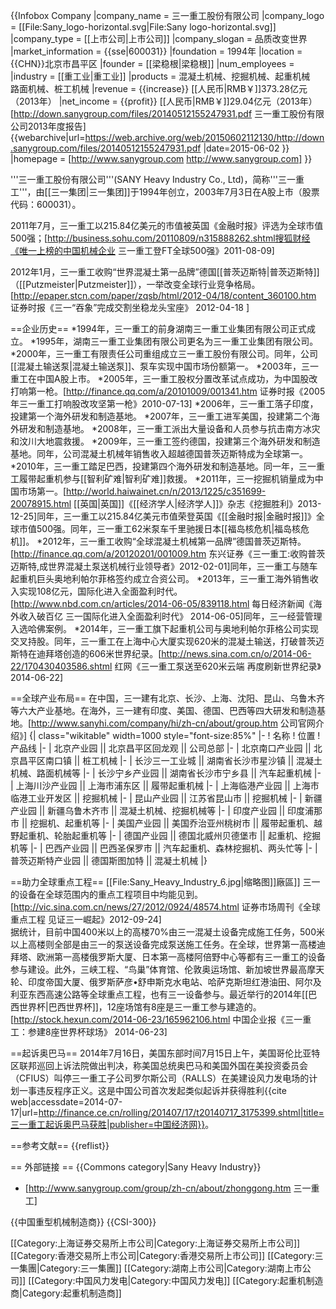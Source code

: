 {{Infobox Company
|company_name = 三一重工股份有限公司
|company_logo = [[File:Sany_logo-horizontal.svg|File:Sany logo-horizontal.svg]]
|company_type = [[上市公司|上市公司]]
|company_slogan = 品质改变世界
|market_information = {{sse|600031}}
|foundation = 1994年
|location = {{CHN}}北京市昌平区
|founder = [[梁稳根|梁稳根]]
|num_employees  = 
|industry = [[重工业|重工业]]
|products = 混凝土机械、挖掘机械、起重机械<br>路面机械、桩工机械
|revenue          = {{increase}} [[人民币|RMB￥]]373.28亿元（2013年）
|net_income = {{profit}} [[人民币|RMB￥]]29.04亿元（2013年）<ref>[http://down.sanygroup.com/files/20140512155247931.pdf 三一重工股份有限公司2013年度报告] {{webarchive|url=https://web.archive.org/web/20150602112130/http://down.sanygroup.com/files/20140512155247931.pdf |date=2015-06-02 }}</ref>
|homepage = [http://www.sanygroup.com http://www.sanygroup.com]
}}

'''三一重工股份有限公司'''(SANY Heavy Industry Co., Ltd)，简称'''三一重工'''，由[[三一集团|三一集团]]于1994年创立，2003年7月3日在A股上市（股票代码：600031）。

2011年7月，三一重工以215.84亿美元的市值被英国《金融时报》评选为全球市值500强；<ref>[http://business.sohu.com/20110809/n315888262.shtml搜狐财经《唯一上榜的中国机械企业 三一重工登FT全球500强》2011-08-09]</ref>

2012年1月，三一重工收购“世界混凝土第一品牌”德国[[普茨迈斯特|普茨迈斯特]]（[[Putzmeister|Putzmeister]]），一举改变全球行业竞争格局。<ref>[http://epaper.stcn.com/paper/zqsb/html/2012-04/18/content_360100.htm 证券时报《三一“吞象”完成交割坐稳龙头宝座》 2012-04-18 ]</ref>

==企业历史==
*1994年，三一重工的前身湖南三一重工业集团有限公司正式成立。
*1995年，湖南三一重工业集团有限公司更名为三一重工业集团有限公司。
*2000年，三一重工有限责任公司重组成立三一重工股份有限公司。同年，公司[[混凝土输送泵|混凝土输送泵]]、泵车实现中国市场份额第一。
*2003年，三一重工在中国A股上市。
*2005年，三一重工股权分置改革试点成功，为中国股改打响第一枪。<ref>[http://finance.qq.com/a/20101009/001341.htm 证券时报《2005年三一重工打响股改攻坚第一枪》2010-07-13]</ref>
*2006年，三一重工落子印度，投建第一个海外研发和制造基地。
*2007年，三一重工进军美国，投建第二个海外研发和制造基地。
*2008年，三一重工派出大量设备和人员参与抗击南方冰灾和汶川大地震救援。
*2009年，三一重工签约德国，投建第三个海外研发和制造基地。同年，公司混凝土机械年销售收入超越德国普茨迈斯特成为全球第一。
*2010年，三一重工踏足巴西，投建第四个海外研发和制造基地。同一年，三一重工履带起重机参与[[智利矿难|智利矿难]]救援。
*2011年，三一挖掘机销量成为中国市场第一。<ref>[http://world.haiwainet.cn/n/2013/1225/c351699-20078915.html [[英国|英国]]《[[经济学人|经济学人]]》杂志《挖掘胜利》2013-12-25]</ref>同年，三一重工以215.84亿美元市值荣登英国《[[金融时报|金融时报]]》全球市值500强。同年，三一重工62米泵车千里驰援日本[[福岛核危机|福岛核危机]]。
*2012年，三一重工收购“全球混凝土机械第一品牌”德国普茨迈斯特。<ref>[http://finance.qq.com/a/20120201/001009.htm 东兴证券《三一重工:收购普茨迈斯特,成世界混凝土泵送机械行业领导者》2012-02-01]</ref>同年，三一重工与随车起重机巨头奥地利帕尔菲格签约成立合资公司。
*2013年，三一重工海外销售收入实现108亿元，国际化进入全面盈利时代。<ref>[http://www.nbd.com.cn/articles/2014-06-05/839118.html 每日经济新闻《海外收入破百亿 三一国际化进入全面盈利时代》 2014-06-05]</ref>同年，三一经营管理入选哈佛案例。
*2014年，三一重工旗下起重机公司与奥地利帕尔菲格公司实现交叉持股。同年，三一重工在上海中心大厦实现620米的混凝土输送，打破普茨迈斯特在迪拜塔创造的606米世界纪录。<ref>[http://news.sina.com.cn/o/2014-06-22/170430403586.shtml 红网《三一重工泵送至620米云端 再度刷新世界纪录》2014-06-22]</ref>

==全球产业布局==
在中国，三一建有北京、长沙、上海、沈阳、昆山、乌鲁木齐等六大产业基地。在海外，三一建有印度、美国、德国、巴西等四大研发和制造基地。<ref>[http://www.sanyhi.com/company/hi/zh-cn/about/group.htm 公司官网介绍》]</ref>
{| class="wikitable" width=1000 style="font-size:85%"
|-
! 名称
! 位置
! 产品线
|-
| 北京产业园 || 北京昌平区回龙观 || 公司总部
|-
| 北京南口产业园 || 北京昌平区南口镇 || 桩工机械
|-
| 长沙三一工业城 || 湖南省长沙市星沙镇 || 混凝土机械、路面机械等
|-
| 长沙宁乡产业园 || 湖南省长沙市宁乡县 || 汽车起重机械
|-
| 上海川沙产业园 || 上海市浦东区 || 履带起重机械
|-
| 上海临港产业园 || 上海市临港工业开发区 || 挖掘机械
|-
| 昆山产业园 || 江苏省昆山市 || 挖掘机械
|-
| 新疆产业园 || 新疆乌鲁木齐市 || 混凝土机械、挖掘机械等
|-
| 印度产业园 || 印度浦那市 || 挖掘机、起重机等
|-
| 美国产业园 || 美国乔治亚州桃树市 || 履带起重机、越野起重机、轮胎起重机等
|-
| 德国产业园 || 德国北威州贝德堡市 || 起重机、挖掘机等
|-
| 巴西产业园 || 巴西圣保罗市 || 汽车起重机、森林挖掘机、两头忙等
|-
| 普茨迈斯特产业园 || 德国斯图加特 || 混凝土机械
|}

==助力全球重点工程==
[[File:Sany_Heavy_Industry_6.jpg|缩略图]]廠區]]
三一的设备在全球范围内的重点工程项目中均能见到。<ref>[http://vic.sina.com.cn/news/27/2012/0924/48574.html 证券市场周刊《全球重点工程 见证三一崛起》2012-09-24]</ref><br>据统计，目前中国400米以上的高楼70%由三一混凝土设备完成施工任务，500米以上高楼则全部是由三一的泵送设备完成泵送施工任务。在全球，世界第一高楼迪拜塔、欧洲第一高楼俄罗斯大厦、日本第一高楼阿倍野中心等都有三一重工的设备参与建设。此外，三峡工程、“鸟巢”体育馆、伦敦奥运场馆、新加坡世界最高摩天轮、印度帝国大厦、俄罗斯萨彦•舒申斯克水电站、哈萨克斯坦红港油田、阿尔及利亚东西高速公路等全球重点工程，也有三一设备参与。最近举行的2014年[[巴西世界杯|巴西世界杯]]，12座场馆有8座是三一重工参与建造的。<ref>[http://stock.hexun.com/2014-06-23/165962106.html 中国企业报《三一重工：参建8座世界杯球场》 2014-06-23]</ref>

==起诉奥巴马==
2014年7月16日，美国东部时间7月15日上午，美国哥伦比亚特区联邦巡回上诉法院做出判决，称美国总统奥巴马和美国外国在美投资委员会（CFIUS）叫停三一重工子公司罗尔斯公司（RALLS）在美建设风力发电场的计划一事违反程序正义。这是中国公司首次发起类似起诉并获得胜利<ref>{{cite web|accessdate=2014-07-17|url=http://finance.ce.cn/rolling/201407/17/t20140717_3175399.shtml|title=三一重工起诉奥巴马获胜|publisher=中国经济网}}</ref>。

==参考文献==
{{reflist}}

== 外部链接 ==
{{Commons category|Sany Heavy Industry}}
* [http://www.sanygroup.com/group/zh-cn/about/zhonggong.htm 三一重工]

{{中国重型机械制造商}}
{{CSI-300}}

[[Category:上海证券交易所上市公司|Category:上海证券交易所上市公司]]
[[Category:香港交易所上市公司|Category:香港交易所上市公司]]
[[Category:三一集團|Category:三一集團]]
[[Category:湖南上市公司|Category:湖南上市公司]]
[[Category:中国风力发电|Category:中国风力发电]]
[[Category:起重机制造商|Category:起重机制造商]]